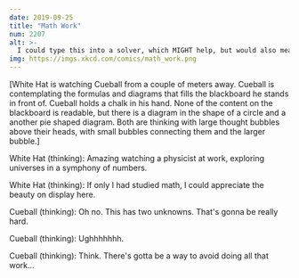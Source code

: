 ```yaml
---
date: 2019-09-25
title: "Math Work"
num: 2207
alt: >-
  I could type this into a solver, which MIGHT help, but would also mean I have to get a lot of parentheses right...
img: https://imgs.xkcd.com/comics/math_work.png
---
```

[White Hat is watching Cueball from a couple of meters away. Cueball is contemplating the formulas and diagrams that fills the blackboard he stands in front of. Cueball holds a chalk in his hand. None of the content on the blackboard is readable, but there is a diagram in the shape of a circle and a another pie shaped diagram. Both are thinking with large thought bubbles above their heads, with small bubbles connecting them and the larger bubble.]

White Hat (thinking): Amazing watching a physicist at work, exploring universes in a symphony of numbers.

White Hat (thinking): If only I had studied math, I could appreciate the beauty on display here.

Cueball (thinking): Oh no. This has two unknowns. That's gonna be really hard.

Cueball (thinking): Ughhhhhhh.

Cueball (thinking): Think. There's gotta be a way to avoid doing all that work...